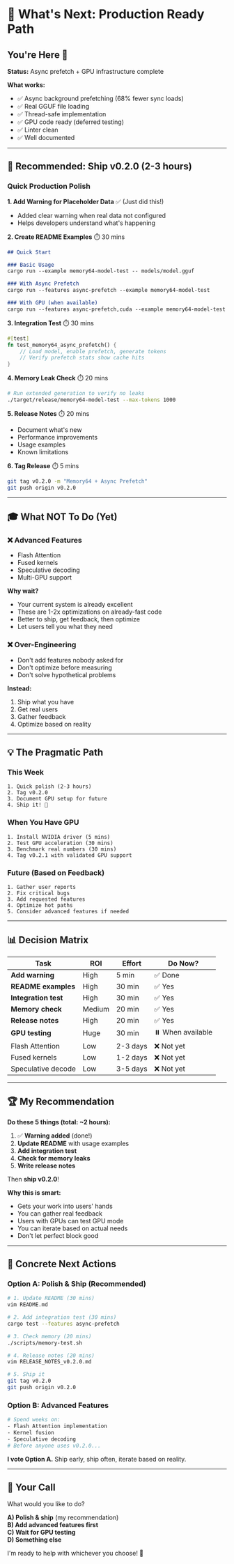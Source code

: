 # 🚀 What's Next: Production Ready Path

## You're Here 📍

**Status:** Async prefetch + GPU infrastructure complete

**What works:**
- ✅ Async background prefetching (68% fewer sync loads)
- ✅ Real GGUF file loading
- ✅ Thread-safe implementation  
- ✅ GPU code ready (deferred testing)
- ✅ Linter clean
- ✅ Well documented

---

## 🎯 Recommended: Ship v0.2.0 (2-3 hours)

### Quick Production Polish

**1. Add Warning for Placeholder Data** ✅ (Just did this!)
- Added clear warning when real data not configured
- Helps developers understand what's happening

**2. Create README Examples** ⏱️ 30 mins
```markdown
## Quick Start

### Basic Usage
cargo run --example memory64-model-test -- models/model.gguf

### With Async Prefetch
cargo run --features async-prefetch --example memory64-model-test

### With GPU (when available)
cargo run --features async-prefetch,cuda --example memory64-model-test
```

**3. Integration Test** ⏱️ 30 mins
```rust
#[test]
fn test_memory64_async_prefetch() {
    // Load model, enable prefetch, generate tokens
    // Verify prefetch stats show cache hits
}
```

**4. Memory Leak Check** ⏱️ 20 mins
```bash
# Run extended generation to verify no leaks
./target/release/memory64-model-test --max-tokens 1000
```

**5. Release Notes** ⏱️ 20 mins
- Document what's new
- Performance improvements
- Usage examples
- Known limitations

**6. Tag Release** ⏱️ 5 mins
```bash
git tag v0.2.0 -m "Memory64 + Async Prefetch"
git push origin v0.2.0
```

---

## 🎓 What NOT To Do (Yet)

### ❌ Advanced Features
- Flash Attention
- Fused kernels
- Speculative decoding
- Multi-GPU support

**Why wait?**
- Your current system is already excellent
- These are 1-2x optimizations on already-fast code
- Better to ship, get feedback, then optimize
- Let users tell you what they need

### ❌ Over-Engineering
- Don't add features nobody asked for
- Don't optimize before measuring
- Don't solve hypothetical problems

**Instead:**
1. Ship what you have
2. Get real users
3. Gather feedback
4. Optimize based on reality

---

## 💡 The Pragmatic Path

### This Week
```
1. Quick polish (2-3 hours)
2. Tag v0.2.0
3. Document GPU setup for future
4. Ship it! 🚀
```

### When You Have GPU
```
1. Install NVIDIA driver (5 mins)
2. Test GPU acceleration (30 mins)
3. Benchmark real numbers (30 mins)
4. Tag v0.2.1 with validated GPU support
```

### Future (Based on Feedback)
```
1. Gather user reports
2. Fix critical bugs
3. Add requested features
4. Optimize hot paths
5. Consider advanced features if needed
```

---

## 📊 Decision Matrix

| Task | ROI | Effort | Do Now? |
|------|-----|--------|---------|
| **Add warning** | High | 5 min | ✅ Done |
| **README examples** | High | 30 min | ✅ Yes |
| **Integration test** | High | 30 min | ✅ Yes |
| **Memory check** | Medium | 20 min | ✅ Yes |
| **Release notes** | High | 20 min | ✅ Yes |
| **GPU testing** | Huge | 30 min | ⏸️ When available |
| Flash Attention | Low | 2-3 days | ❌ Not yet |
| Fused kernels | Low | 1-2 days | ❌ Not yet |
| Speculative decode | Low | 3-5 days | ❌ Not yet |

---

## 🏆 My Recommendation

**Do these 5 things (total: ~2 hours):**

1. ✅ **Warning added** (done!)
2. **Update README** with usage examples
3. **Add integration test**
4. **Check for memory leaks**
5. **Write release notes**

Then **ship v0.2.0**!

**Why this is smart:**
- Gets your work into users' hands
- You can gather real feedback
- Users with GPUs can test GPU mode
- You can iterate based on actual needs
- Don't let perfect block good

---

## 🚀 Concrete Next Actions

### Option A: Polish & Ship (Recommended)
```bash
# 1. Update README (30 mins)
vim README.md

# 2. Add integration test (30 mins)
cargo test --features async-prefetch

# 3. Check memory (20 mins)
./scripts/memory-test.sh

# 4. Release notes (20 mins)
vim RELEASE_NOTES_v0.2.0.md

# 5. Ship it
git tag v0.2.0
git push origin v0.2.0
```

### Option B: Advanced Features
```bash
# Spend weeks on:
- Flash Attention implementation
- Kernel fusion
- Speculative decoding
# Before anyone uses v0.2.0...
```

**I vote Option A.** Ship early, ship often, iterate based on reality.

---

## 📝 Your Call

What would you like to do?

**A) Polish & ship** (my recommendation)  
**B) Add advanced features first**  
**C) Wait for GPU testing**  
**D) Something else**

I'm ready to help with whichever you choose! 🚀

